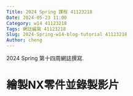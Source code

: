 ```yaml
---
Title: 2024 Spring 課程 41123218
Date: 2024-05-23 11:00
Category: w14 41123218
Tags: 網誌編寫 41123218
Slug: 2024-Spring-w14-blog-tutorial 41123218
Author: cheng
---
```


2024 Spring 第十四周網誌撰寫.

<!-- PELICAN_END_SUMMARY -->

# 繪製NX零件並錄製影片